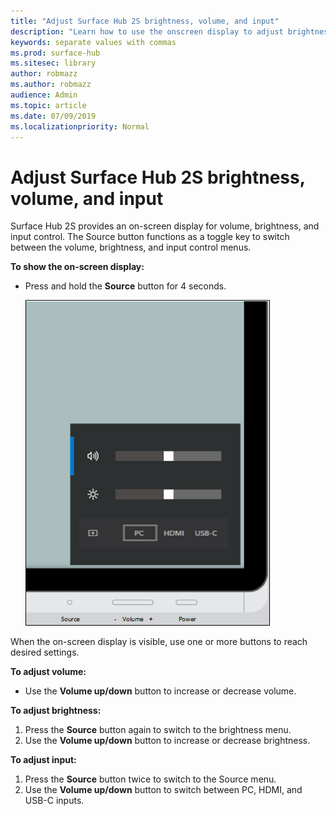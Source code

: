 ```yaml
---
title: "Adjust Surface Hub 2S brightness, volume, and input"
description: "Learn how to use the onscreen display to adjust brightness and other settings in Surface Hub 2S."
keywords: separate values with commas
ms.prod: surface-hub
ms.sitesec: library
author: robmazz
ms.author: robmazz
audience: Admin
ms.topic: article
ms.date: 07/09/2019
ms.localizationpriority: Normal
---
```

# Adjust Surface Hub 2S brightness, volume, and input
Surface Hub 2S provides an on-screen display for volume, brightness, and input control. The Source button functions as a toggle key to switch between the volume, brightness, and input control menus.

**To show the on-screen display:**

- Press and hold the **Source** button for 4 seconds.

  ![Surface Hub 2S on-screen display](images/sh2-onscreen-display.png)<br>

 When the on-screen display is visible, use one or more buttons to reach desired settings.
 
**To adjust volume:**

- Use the **Volume up/down** button to increase or decrease volume.

**To adjust brightness:**

1. Press the **Source** button again to switch to the brightness menu.
2. Use the **Volume up/down** button to increase or decrease brightness.

**To adjust input:**

1. Press the **Source** button twice to switch to the Source menu.
2. Use the **Volume up/down** button to switch between PC, HDMI, and USB-C inputs.
